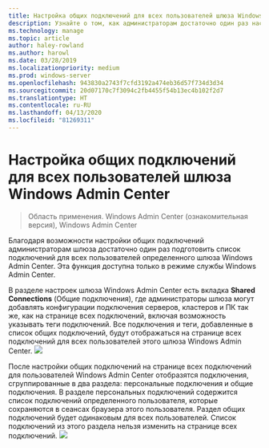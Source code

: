 ```yaml
---
title: Настройка общих подключений для всех пользователей шлюза Windows Admin Center
description: Узнайте о том, как администраторам достаточно один раз настроить шлюз Windows Admin Center (Project Honolulu), чтобы предоставить всем пользователям единый список подключений.
ms.technology: manage
ms.topic: article
author: haley-rowland
ms.author: harowl
ms.date: 03/28/2019
ms.localizationpriority: medium
ms.prod: windows-server
ms.openlocfilehash: 943830a2743f7cfd3192a474eb36d57f734d3d34
ms.sourcegitcommit: 20d07170c7f3094c2fb4455f54b13ec4b102f2d7
ms.translationtype: HT
ms.contentlocale: ru-RU
ms.lasthandoff: 04/13/2020
ms.locfileid: "81269311"
---
```

# <a name="configure-shared-connections-for-all-users-of-the-windows-admin-center-gateway"></a>Настройка общих подключений для всех пользователей шлюза Windows Admin Center

> Область применения. Windows Admin Center (ознакомительная версия), Windows Admin Center

Благодаря возможности настройки общих подключений администраторам шлюза достаточно один раз подготовить список подключений для всех пользователей определенного шлюза Windows Admin Center. Эта функция доступна только в режиме службы Windows Admin Center.

В разделе настроек шлюза Windows Admin Center есть вкладка **Shared Connections** (Общие подключения), где администраторы шлюза могут добавлять конфигурации подключения серверов, кластеров и ПК так же, как на странице всех подключений, включая возможность указывать теги подключений. Все подключения и теги, добавленные в список общих подключений, будут отображаться на странице всех подключений для всех пользователей этого шлюза Windows Admin Center.
    ![](../media/shared-cnxns-1.png)

После настройки общих подключений на странице всех подключений для пользователей Windows Admin Center отобразятся подключения, сгруппированные в два раздела: персональные подключения и общие подключения. В разделе персональных подключений содержится список подключений определенного пользователя, которые сохраняются в сеансах браузера этого пользователя. Раздел общих подключений будет одинаковым для всех пользователей. Список подключений из этого раздела нельзя изменить на странице всех подключений.
![](../media/shared-cnxns-2.png)